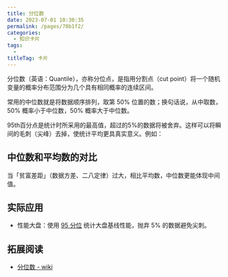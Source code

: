 ```yaml
---
title: 分位数
date: 2023-07-01 10:30:35
permalink: /pages/70b1f2/
categories: 
  - 知识卡片
tags: 
  - 
titleTag: 卡片
---
```


分位数（英语：Quantile），亦称分位点，是指用分割点（cut point）将一个随机变量的概率分布范围分为几个具有相同概率的连续区间。

常用的中位数就是将数据顺序排列，取第 50% 位置的数；换句话说，从中取数，50% 概率小于中位数，50% 概率大于中位数。




95th百分点是统计时所采用的最高值，超过的5%的数据将被舍弃。这样可以将瞬间的毛刺（尖峰）去掉，使统计平均更具真实意义。例如：


## 中位数和平均数的对比

当「贫富差距」（数据方差、二八定律）过大，相比平均数，中位数更能体现中间值。

## 实际应用
- 性能大盘：使用 [95 分位](https://www.manageengine.com/network-monitoring/faq/95th-percentile-calculation.html) 统计大盘基线性能，抛弃 5% 的数据避免尖刺。



## 拓展阅读
- [分位数 - wiki](https://zh.wikipedia.org/wiki/%E5%88%86%E4%BD%8D%E6%95%B0)